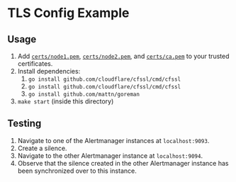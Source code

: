 # TLS Config Example

## Usage
1. Add [`certs/node1.pem`](certs/node1.pem), [`certs/node2.pem`](certs/node2.pem), and [`certs/ca.pem`](certs/ca.pem) to your trusted certificates.
2. Install dependencies:
   1. `go install github.com/cloudflare/cfssl/cmd/cfssl`
   2. `go install github.com/cloudflare/cfssl/cmd/cfssl`
   3. `go install github.com/mattn/goreman`
3. `make start` (inside this directory)

## Testing
1. Navigate to one of the Alertmanager instances at `localhost:9093`.
2. Create a silence.
3. Navigate to the other Alertmanager instance at `localhost:9094`.
4. Observe that the silence created in the other Alertmanager instance has been synchronized over to this instance.

